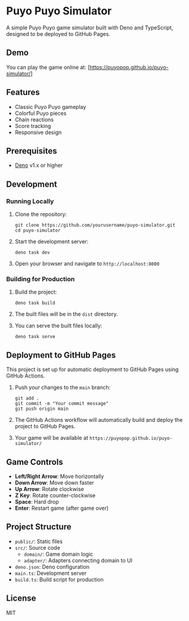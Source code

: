 # Puyo Puyo Simulator

A simple Puyo Puyo game simulator built with Deno and TypeScript, designed to be deployed to GitHub Pages.

## Demo

You can play the game online at: [https://puyopop.github.io/puyo-simulator/]

## Features

- Classic Puyo Puyo gameplay
- Colorful Puyo pieces
- Chain reactions
- Score tracking
- Responsive design

## Prerequisites

- [Deno](https://deno.land/) v1.x or higher

## Development

### Running Locally

1. Clone the repository:
   ```
   git clone https://github.com/yourusername/puyo-simulator.git
   cd puyo-simulator
   ```

2. Start the development server:
   ```
   deno task dev
   ```

3. Open your browser and navigate to `http://localhost:8000`

### Building for Production

1. Build the project:
   ```
   deno task build
   ```

2. The built files will be in the `dist` directory.

3. You can serve the built files locally:
   ```
   deno task serve
   ```

## Deployment to GitHub Pages

This project is set up for automatic deployment to GitHub Pages using GitHub Actions.

1. Push your changes to the `main` branch:
   ```
   git add .
   git commit -m "Your commit message"
   git push origin main
   ```

2. The GitHub Actions workflow will automatically build and deploy the project to GitHub Pages.

3. Your game will be available at `https://puyopop.github.io/puyo-simulator/`

## Game Controls

- **Left/Right Arrow**: Move horizontally
- **Down Arrow**: Move down faster
- **Up Arrow**: Rotate clockwise
- **Z Key**: Rotate counter-clockwise
- **Space**: Hard drop
- **Enter**: Restart game (after game over)

## Project Structure

- `public/`: Static files
- `src/`: Source code
  - `domain/`: Game domain logic
  - `adapter/`: Adapters connecting domain to UI
- `deno.json`: Deno configuration
- `main.ts`: Development server
- `build.ts`: Build script for production

## License

MIT